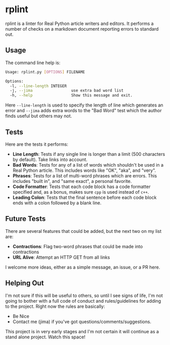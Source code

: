 # rplint
rplint is a linter for Real Python article writers and editors.  It performs a number of checks on a markdown document reporting errors to standard out.

## Usage

The command line help is:

```bash
Usage: rplint.py [OPTIONS] FILENAME

Options:
  -l, --line-length INTEGER
  -j, --jima                 use extra bad word list
  -h, --help                 Show this message and exit.
```

Here `--line-length` is used to specify the length of line which generates an error and `--jima` adds extra words to the "Bad Word" test which the author finds useful but others may not.

## Tests

Here are the tests it performs:

* **Line Length**: Tests if any single line is longer than a limit (500 characters by default). Take links into account.
* **Bad Words**: Tests for any of a list of words which shouldn't be used in a Real Python article. This includes words like "OK", "aka", and "very".
* **Phrases**: Tests for a list of multi-word phrases which are errors.  This includes "built in", and "same exact", a personal favorite.
* **Code Formatter**: Tests that each code block has a code formatter specified and, as a bonus, makes sure `cpp` is used instead of `c++`.
* **Leading Colon**: Tests that the final sentence before each code block ends with a colon followed by a blank line.

## Future Tests

There are several features that could be added, but the next two on my list are:

* **Contractions**: Flag two-word phrases that could be made into contractions
* **URL Alive**: Attempt an HTTP GET from all links

I welcome more ideas, either as a simple message, an issue, or a PR here.

## Helping Out

I'm not sure if this will be useful to others, so until I see signs of life, I'm not going to bother with a full code of conduct and rules/guidelines for adding to the project.  Right now the rules are basically: 

* Be Nice
* Contact me (jima) if you've got questions/comments/suggestions.

This project is in very early stages and I'm not certain it will continue as a stand alone project. Watch this space!

